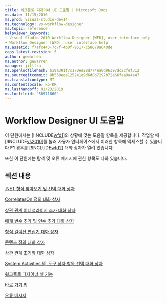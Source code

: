 ```yaml
---
title: 워크플로 디자이너 UI 도움말 | Microsoft Docs
ms.date: 11/15/2016
ms.prod: visual-studio-dev14
ms.technology: vs-workflow-designer
ms.topic: reference
helpviewer_keywords:
- Visual Studio 2010 Workflow Designer [WFD], user interface help
- Workflow Designer [WFD], user interface help
ms.assetid: f7afc443-7c7f-4b0f-9517-c58070a640de
caps.latest.revision: 5
author: gewarren
ms.author: gewarren
manager: jillfra
ms.openlocfilehash: b19a301f7c170ee28d774ea0d96397dc2cfef312
ms.sourcegitcommit: 8b538eea125241e9d6d8b7297b72a66faa9a4a47
ms.translationtype: MT
ms.contentlocale: ko-KR
ms.lasthandoff: 01/23/2019
ms.locfileid: "58971860"
---
```

# <a name="workflow-designer-ui-help"></a>Workflow Designer UI 도움말
이 단원에서는 [!INCLUDE[wfd1](../includes/wfd1-md.md)]의 상황에 맞는 도움말 항목을 제공합니다. 작업할 때 [!INCLUDE[vs2010](../includes/vs2010-md.md)]를 눌러 사용자 인터페이스에서 이러한 항목에 액세스할 수 있습니다 **F1** 경우를 [!INCLUDE[wfd2](../includes/wfd2-md.md)] 대화 상자가 열려 있습니다.  
  
 또한 이 단원에는 탐색 및 오류 메시지에 관한 항목도 나와 있습니다.  
  
## <a name="in-this-section"></a>섹션 내용  
 [.NET 형식 찾아보기 및 선택 대화 상자](../workflow-designer/browse-and-select-a-dotnet-type-dialog-box.md)  
  
 [CorrelatesOn 정의 대화 상자](../workflow-designer/correlateson-definition-dialog-box.md)  
  
 [상관 관계 이니셜라이저 추가 대화 상자](../workflow-designer/add-correlationinitializers-dialog-box.md)  
  
 [매개 변수 추가 및 인수 추가 대화 상자](../workflow-designer/add-parameters-and-add-arguments-dialog-boxes.md)  
  
 [형식 컬렉션 편집기 대화 상자](../workflow-designer/type-collection-editor-dialog-box.md)  
  
 [콘텐츠 정의 대화 상자](../workflow-designer/content-definition-dialog-box.md)  
  
 [상관 관계 초기화 대화 상자](../workflow-designer/initialize-correlation-dialog-box.md)  
  
 [System.Activities 탭, 도구 상자 항목 선택 대화 상자](../workflow-designer/system-activities-tab-choose-toolbox-items-dialog-box.md)  
  
 [워크플로 디자이너 셸 기능](../workflow-designer/workflow-designer-shell-features.md)  
  
 [바로 가기 키](../workflow-designer/keyboard-shortcuts-in-the-workflow-designer.md)  
  
 [오류 메시지](../workflow-designer/error-messages-in-workflow-designer.md)